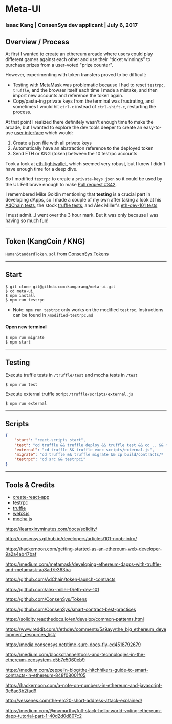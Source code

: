 Meta-UI
=======

### Isaac Kang | ConsenSys dev applicant | July 6, 2017

Overview / Process
------------------

At first I wanted to create an ethereum arcade where users could play different games against each other and use their "ticket winnings" to purchase prizes from a user-voted "prize counter".

However, experimenting with token transfers proved to be difficult:
- Testing with [MetaMask](https://github.com/MetaMask) was problematic because I had to reset `testrpc`, `truffle`, and the browser itself each time I made a mistake, and then import new accounts and reference the token again.
- Copy/pasta-ing private keys from the terminal was frustrating, and sometimes I would hit `ctrl-c` instead of `ctrl-shift-c`, restarting the process.

At that point I realized there definitely wasn't enough time to make the arcade, but I wanted to explore the dev tools deeper to create an easy-to-use [user interface](https://github.com/kangarang/meta-ui) which would:
1. Create a json file with all private keys
2. Automatically have an abstraction reference to the deployed token
3. Send ETH or KNG (token) between the 10 testrpc accounts

Took a look at [eth-lightwallet](https://github.com/ConsenSys/eth-lightwallet), which seemed very robust, but I knew I didn't have enough time for a deep dive.

So I modified `testrpc` to create a `private-keys.json` so it could be used by the UI. Felt brave enough to make [Pull request #342](https://github.com/ethereumjs/testrpc/pull/342).

I remembered Mike Goldin mentioning that **testing** is a crucial part in developing dApps, so I made a couple of my own after taking a look at his [AdChain tests](https://github.com/AdChain/token-launch-contracts), the stock [truffle tests](https://github.com/trufflesuite/truffle), and Alex Miller's [eth-dev-101 tests](https://github.com/alex-miller-0/eth-dev-101)

I must admit...I went over the 3 hour mark. But it was only because I was having so much fun!

---

Token (KangCoin / KNG)
----------------------

`HumanStandardToken.sol` from [ConsenSys Tokens](https://github.com/ConsenSys/Tokens)

---

Start
-----

    $ git clone git@github.com:kangarang/meta-ui.git
    $ cd meta-ui
    $ npm install
    $ npm run testrpc

- Note: `npm run testrpc` only works on the modified `testrpc`. Instructions can be found in `/modified-testrpc.md`

#### Open new terminal

    $ npm run migrate
    $ npm start

---

Testing
-------

Execute truffle tests in `/truffle/test` and mocha tests in `/test`

    $ npm run test

Execute external truffle script `/truffle/scripts/external.js`

    $ npm run external

---

Scripts
-------

```json
{
    "start": "react-scripts start",
    "test": "cd truffle && truffle deploy && truffle test && cd .. && mocha test/test.js",
    "external": "cd truffle && truffle exec scripts/external.js",
    "migrate": "cd truffle && truffle migrate && cp build/contracts/* ../src/contracts",
    "testrpc": "cd src && testrpci"
}
```

---

Tools & Credits
---------------

- [create-react-app](https://github.com/facebookincubator/create-react-app)
- [testrpc](https://github.com/ethereumjs/testrpc)
- [truffle](https://github.com/trufflesuite/truffle)
- [web3.js](https://github.com/ethereum/web3.js/)
- [mocha.js](https://github.com/mochajs/mocha)

https://learnxinyminutes.com/docs/solidity/

http://consensys.github.io/developers/articles/101-noob-intro/

https://hackernoon.com/getting-started-as-an-ethereum-web-developer-9a2a4ab47baf

https://medium.com/metamask/developing-ethereum-dapps-with-truffle-and-metamask-aa8ad7e363ba

https://github.com/AdChain/token-launch-contracts

https://github.com/alex-miller-0/eth-dev-101

https://github.com/ConsenSys/Tokens

https://github.com/ConsenSys/smart-contract-best-practices

https://solidity.readthedocs.io/en/develop/common-patterns.html

https://www.reddit.com/r/ethdev/comments/5s9avy/the_big_ethereum_development_resources_list/

https://media.consensys.net/time-sure-does-fly-ed4518792679

https://medium.com/blockchannel/tools-and-technologies-in-the-ethereum-ecosystem-e5b7e5060eb9

https://medium.com/zeppelin-blog/the-hitchhikers-guide-to-smart-contracts-in-ethereum-848f08001f05

https://hackernoon.com/a-note-on-numbers-in-ethereum-and-javascript-3e6ac3b2fad9

http://vessenes.com/the-erc20-short-address-attack-explained/

https://medium.com/@mvmurthy/full-stack-hello-world-voting-ethereum-dapp-tutorial-part-1-40d2d0d807c2

